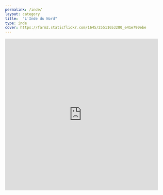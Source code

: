 ```yaml
---
permalink: /inde/
layout: category
title:  "L'Inde du Nord"
type: inde
cover: https://farm2.staticflickr.com/1645/25511653280_e41e790ebe
---
```


<iframe width='100%' height='500px' frameBorder='0' src='https://a.tiles.mapbox.com/v4/planitude.pn53oo5a/attribution,zoompan,zoomwheel,geocoder.html?access_token=pk.eyJ1IjoicGxhbml0dWRlIiwiYSI6ImNpa21hcDJnbDAwN2t3OW00NHExNmJpZmsifQ.h19ybld8IuZGzPcx1Q84Yw'></iframe>
